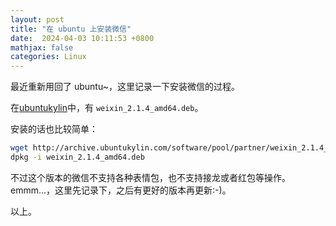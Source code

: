 ```yaml
---
layout: post
title: "在 ubuntu 上安装微信"
date:  2024-04-03 10:11:53 +0800
mathjax: false
categories: Linux
---
```


最近重新用回了 ubuntu~，这里记录一下安装微信的过程。

在[ubuntukylin](https://archive.ubuntukylin.com/software/pool/partner/)中，有 `weixin_2.1.4_amd64.deb`。

安装的话也比较简单：
```sh
wget http://archive.ubuntukylin.com/software/pool/partner/weixin_2.1.4_amd64.deb
dpkg -i weixin_2.1.4_amd64.deb
```

不过这个版本的微信不支持各种表情包，也不支持接龙或者红包等操作。emmm...，这里先记录下，之后有更好的版本再更新:-)。

以上。
